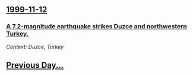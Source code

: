 ## [1999-11-12](/news/1999/11/12/index.md)

### [ A 7.2-magnitude earthquake strikes Duzce and northwestern Turkey.](/news/1999/11/12/a-7-2-magnitude-earthquake-strikes-duzce-and-northwestern-turkey.md)
_Context: Duzce, Turkey_

## [Previous Day...](/news/1999/11/11/index.md)

